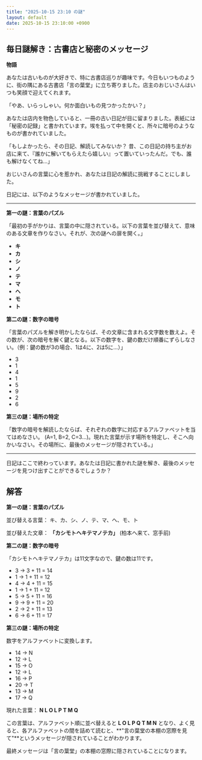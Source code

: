 ```yaml
---
title: "2025-10-15 23:10 の謎"
layout: default
date: 2025-10-15 23:10:00 +0900
---
```

## 毎日謎解き：古書店と秘密のメッセージ

**物語**

あなたは古いものが大好きで、特に古書店巡りが趣味です。今日もいつものように、街の隅にある古書店「言の葉堂」に立ち寄りました。店主のおじいさんはいつも笑顔で迎えてくれます。

「やあ、いらっしゃい。何か面白いもの見つかったかい？」

あなたは店内を物色していると、一冊の古い日記が目に留まりました。表紙には「秘密の記録」と書かれています。埃を払って中を開くと、所々に暗号のようなものが書かれていました。

「もしよかったら、その日記、解読してみないか？ 昔、この日記の持ち主がお店に来て、『誰かに解いてもらえたら嬉しい』って置いていったんだ。でも、誰も解けなくてね…」

おじいさんの言葉に心を惹かれ、あなたは日記の解読に挑戦することにしました。

日記には、以下のようなメッセージが書かれていました。

---

**第一の謎：言葉のパズル**

「最初の手がかりは、言葉の中に隠されている。以下の言葉を並び替えて、意味のある文章を作りなさい。それが、次の謎への扉を開く。」

*   **キ**
*   **カ**
*   **シ**
*   **ノ**
*   **テ**
*   **マ**
*   **ヘ**
*   **モ**
*   **ト**

**第二の謎：数字の暗号**

「言葉のパズルを解き明かしたならば、その文章に含まれる文字数を数えよ。その数が、次の暗号を解く鍵となる。以下の数字を、鍵の数だけ順番にずらしなさい。（例：鍵の数が3の場合、1は4に、2は5に…）」

*   3
*   1
*   4
*   1
*   5
*   9
*   2
*   6

**第三の謎：場所の特定**

「数字の暗号を解読したならば、それぞれの数字に対応するアルファベットを当てはめなさい。 (A=1, B=2, C=3...)。現れた言葉が示す場所を特定し、そこへ向かいなさい。その場所に、最後のメッセージが隠されている。」

---

日記はここで終わっています。あなたは日記に書かれた謎を解き、最後のメッセージを見つけ出すことができるでしょうか？

## 解答

**第一の謎：言葉のパズル**

並び替える言葉： キ、カ、シ、ノ、テ、マ、ヘ、モ、ト

並び替えた文章： **「カシモトヘキテマノテカ」** (柏本へ来て、窓手前)

**第二の謎：数字の暗号**

「カシモトヘキテマノテカ」は11文字なので、鍵の数は11です。

*   3 → 3 + 11 = 14
*   1 → 1 + 11 = 12
*   4 → 4 + 11 = 15
*   1 → 1 + 11 = 12
*   5 → 5 + 11 = 16
*   9 → 9 + 11 = 20
*   2 → 2 + 11 = 13
*   6 → 6 + 11 = 17

**第三の謎：場所の特定**

数字をアルファベットに変換します。

*   14 → N
*   12 → L
*   15 → O
*   12 → L
*   16 → P
*   20 → T
*   13 → M
*   17 → Q

現れた言葉： **N L O L P T M Q**

この言葉は、アルファベット順に並べ替えると **L O L P Q T M N** となり、よく見ると、各アルファベットの間を詰めて読むと、**"言の葉堂の本棚の窓際を見て"**というメッセージが隠されていることがわかります。

最終メッセージは「言の葉堂」の本棚の窓際に隠されていることになります。
